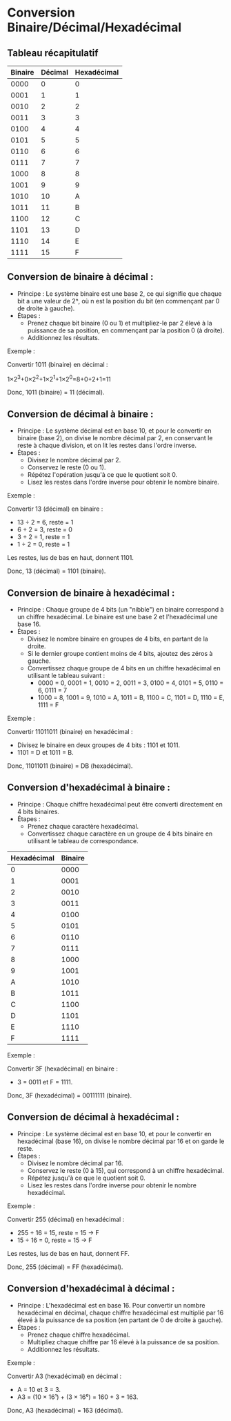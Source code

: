 # Conversion Binaire/Décimal/Hexadécimal

## Tableau récapitulatif
| **Binaire** | **Décimal** | **Hexadécimal** |
| ----------- | ----------- | --------------- |
| 0000        | 0           | 0               |
| 0001        | 1           | 1               |
| 0010        | 2           | 2               |
| 0011        | 3           | 3               |
| 0100        | 4           | 4               |
| 0101        | 5           | 5               |
| 0110        | 6           | 6               |
| 0111        | 7           | 7               |
| 1000        | 8           | 8               |
| 1001        | 9           | 9               |
| 1010        | 10          | A               |
| 1011        | 11          | B               |
| 1100        | 12          | C               |
| 1101        | 13          | D               |
| 1110        | 14          | E               |
| 1111        | 15          | F               |


## Conversion de binaire à décimal :
- Principe : Le système binaire est une base 2, ce qui signifie que chaque bit a une valeur de 2ⁿ, où n est la position du bit (en commençant par 0 de droite à gauche).
- Étapes :
  - Prenez chaque bit binaire (0 ou 1) et multipliez-le par 2 élevé à la puissance de sa position, en commençant par la position 0 (à droite).
  - Additionnez les résultats.

Exemple :

Convertir 1011 (binaire) en décimal :

1×2<sup>3</sup>+0×2<sup>2</sup>+1×2<sup>1</sup>+1×2<sup>0</sup>=8+0+2+1=11

Donc, 1011 (binaire) = 11 (décimal).

## Conversion de décimal à binaire :
- Principe : Le système décimal est en base 10, et pour le convertir en binaire (base 2), on divise le nombre décimal par 2, en conservant le reste à chaque division, et on lit les restes dans l'ordre inverse.
- Étapes :
  - Divisez le nombre décimal par 2.
  - Conservez le reste (0 ou 1).
  - Répétez l'opération jusqu'à ce que le quotient soit 0.
  - Lisez les restes dans l'ordre inverse pour obtenir le nombre binaire.

Exemple :

Convertir 13 (décimal) en binaire :

- 13 ÷ 2 = 6, reste = 1
- 6 ÷ 2 = 3, reste = 0
- 3 ÷ 2 = 1, reste = 1
- 1 ÷ 2 = 0, reste = 1

Les restes, lus de bas en haut, donnent 1101.

Donc, 13 (décimal) = 1101 (binaire).

## Conversion de binaire à hexadécimal :
- Principe : Chaque groupe de 4 bits (un "nibble") en binaire correspond à un chiffre hexadécimal. Le binaire est une base 2 et l'hexadécimal une base 16.
- Étapes :
  - Divisez le nombre binaire en groupes de 4 bits, en partant de la droite.
  - Si le dernier groupe contient moins de 4 bits, ajoutez des zéros à gauche.
  - Convertissez chaque groupe de 4 bits en un chiffre hexadécimal en utilisant le tableau suivant :
    - 0000 = 0, 0001 = 1, 0010 = 2, 0011 = 3, 0100 = 4, 0101 = 5, 0110 = 6, 0111 = 7
    - 1000 = 8, 1001 = 9, 1010 = A, 1011 = B, 1100 = C, 1101 = D, 1110 = E, 1111 = F

Exemple :

Convertir 11011011 (binaire) en hexadécimal :

- Divisez le binaire en deux groupes de 4 bits : 1101 et 1011.
- 1101 = D et 1011 = B.

Donc, 11011011 (binaire) = DB (hexadécimal).

## Conversion d'hexadécimal à binaire :
- Principe : Chaque chiffre hexadécimal peut être converti directement en 4 bits binaires.
- Étapes :
  - Prenez chaque caractère hexadécimal.
  - Convertissez chaque caractère en un groupe de 4 bits binaire en utilisant le tableau de correspondance.

| Hexadécimal | Binaire |
| ----------- | ------- |
| 0           | 0000    |
| 1           | 0001    |
| 2           | 0010    |
| 3           | 0011    |
| 4           | 0100    |
| 5           | 0101    |
| 6           | 0110    |
| 7           | 0111    |
| 8           | 1000    |
| 9           | 1001    |
| A           | 1010    |
| B           | 1011    |
| C           | 1100    |
| D           | 1101    |
| E           | 1110    |
| F           | 1111    |

Exemple :

Convertir 3F (hexadécimal) en binaire :

- 3 = 0011 et F = 1111.

Donc, 3F (hexadécimal) = 00111111 (binaire).

## Conversion de décimal à hexadécimal :
- Principe : Le système décimal est en base 10, et pour le convertir en hexadécimal (base 16), on divise le nombre décimal par 16 et on garde le reste.
- Étapes :
  - Divisez le nombre décimal par 16.
  - Conservez le reste (0 à 15), qui correspond à un chiffre hexadécimal.
  - Répétez jusqu'à ce que le quotient soit 0.
  - Lisez les restes dans l'ordre inverse pour obtenir le nombre hexadécimal.

Exemple :

Convertir 255 (décimal) en hexadécimal :

- 255 ÷ 16 = 15, reste = 15 → F
- 15 ÷ 16 = 0, reste = 15 → F

Les restes, lus de bas en haut, donnent FF.

Donc, 255 (décimal) = FF (hexadécimal).

## Conversion d'hexadécimal à décimal :
- Principe : L'hexadécimal est en base 16. Pour convertir un nombre hexadécimal en décimal, chaque chiffre hexadécimal est multiplié par 16 élevé à la puissance de sa position (en partant de 0 de droite à gauche).
- Étapes :
  - Prenez chaque chiffre hexadécimal.
  - Multipliez chaque chiffre par 16 élevé à la puissance de sa position.
  - Additionnez les résultats.

Exemple :

Convertir A3 (hexadécimal) en décimal :

- A = 10 et 3 = 3.
- A3 = (10 × 16¹) + (3 × 16⁰) = 160 + 3 = 163.

Donc, A3 (hexadécimal) = 163 (décimal).
